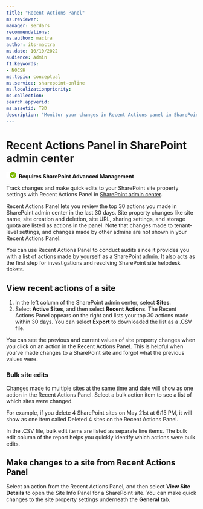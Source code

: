 ```yaml
---
title: "Recent Actions Panel"
ms.reviewer: 
manager: serdars
recommendations: 
ms.author: mactra
author: its-mactra
ms.date: 10/10/2022
audience: Admin
f1.keywords:
- NOCSH 
ms.topic: conceptual
ms.service: sharepoint-online
ms.localizationpriority: 
ms.collection:  
search.appverid:
ms.assetid: TBD
description: "Monitor your changes in Recent Actions panel in SharePoint admin center
---
```

# Recent Actions Panel in SharePoint admin center

![green check mark](media/yes.png) **Requires SharePoint Advanced Management**

Track changes and make quick edits to your SharePoint site property settings with Recent Actions Panel in [SharePoint admin center](https://review.learn.microsoft.com/sharepoint/get-started-new-admin-center). 

Recent Actions Panel lets you review the top 30 actions you made in SharePoint admin center in the last 30 days. Site property changes like site name, site creation and deletion, site URL, sharing settings, and storage quota are listed as actions in the panel. Note that changes made to tenant-level settings, and changes made by other admins are not shown in your Recent Actions Panel.

You can use Recent Actions Panel to conduct audits since it provides you with a list of actions made by yourself as a SharePoint admin. It also acts as the first step for investigations and resolving SharePoint site helpdesk tickets. 

## View recent actions of a site

1. In the left column of the SharePoint admin center, select **Sites**.
2. Select **Active Sites**, and then select **Recent Actions**.
The Recent Actions Panel appears on the right and lists your top 30 actions made within 30 days. You can select **Export** to downloaded the list as a .CSV file.

You can see the previous and current values of site property changes when you click on an action in the Recent Actions Panel. This is helpful when you've made changes to a SharePoint site and forgot what the previous values were.

### Bulk site edits

Changes made to multiple sites at the same time and date will show as one action in the Recent Actions Panel. Select a bulk action item to see a list of which sites were changed.

For example, if you delete 4 SharePoint sites on May 21st at 6:15 PM, it will show as one item called Deleted 4 sites on the Recent Actions Panel.

In the .CSV file, bulk edit items are listed as separate line items. The bulk edit column of the report helps you quickly identify which actions were bulk edits.

## Make changes to a site from Recent Actions Panel

Select an action from the Recent Actions Panel, and then select **View Site Details** to open the Site Info Panel for a SharePoint site. You can make quick changes to the site property settings underneath the **General** tab.
